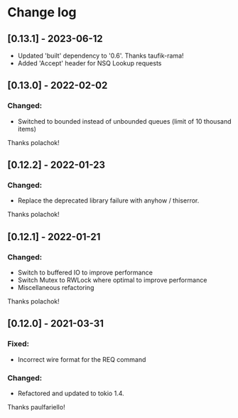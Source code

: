 # Change log

## [0.13.1] - 2023-06-12
- Updated 'built' dependency to '0.6'. Thanks taufik-rama!
- Added 'Accept' header for NSQ Lookup requests

## [0.13.0] - 2022-02-02
### Changed:
- Switched to bounded instead of unbounded queues (limit of 10 thousand items)

Thanks polachok!

## [0.12.2] - 2022-01-23
### Changed:
- Replace the deprecated library failure with anyhow / thiserror.

Thanks polachok!

## [0.12.1] - 2022-01-21
### Changed:
- Switch to buffered IO to improve performance
- Switch Mutex to RWLock where optimal to improve performance
- Miscellaneous refactoring

Thanks polachok!

## [0.12.0] - 2021-03-31
### Fixed:
- Incorrect wire format for the REQ command
### Changed:
- Refactored and updated to tokio 1.4.

Thanks paulfariello!
